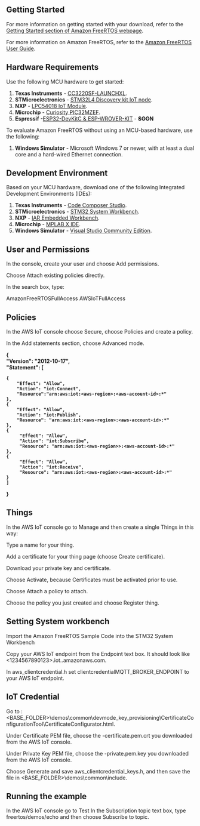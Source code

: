 ## Getting Started

For more information on getting started with your download, refer to the [Getting Started section of Amazon FreeRTOS webpage](https://aws.amazon.com/freertos).

For more information on Amazon FreeRTOS, refer to the [Amazon FreeRTOS User Guide](https://aws.amazon.com/documentation/freertos).

## Hardware Requirements

Use the following MCU hardware to get started:
1. **Texas Instruments** - [CC3220SF-LAUNCHXL](http://www.ti.com/tool/cc3220sf-launchxl).
2. **STMicroelectronics** - [STM32L4 Discovery kit IoT node](http://www.st.com/en/evaluation-tools/b-l475e-iot01a.html).
3. **NXP** - [LPC54018 IoT Module](http://www.nxp.com/LPC-AWS-Module).
4. **Microchip** - [Curiosity PIC32MZEF](http://www.microchipdirect.com/product/search/all/dm320104-BNDL).
5. **Espressif**  -[ESP32-DevKitC & ESP-WROVER-KIT](https://www.espressif.com/en/products/hardware/esp32-devkitc/overview) - **~~SOON~~**

To evaluate Amazon FreeRTOS without using an MCU-based hardware, use the following:
1. **Windows Simulator** - Microsoft Windows 7 or newer, with at least a dual core and a hard-wired Ethernet connection.

## Development Environment

Based on your MCU hardware, download one of the following Integrated Development Environments (IDEs):
1. **Texas Instruments** - [Code Composer Studio](http://www.ti.com/tools-software/ccs.html).
2. **STMicroelectronics** - [STM32 System Workbench](http://openstm32.org/HomePage).
3. **NXP** - [IAR Embedded Workbench](https://www.iar.com/iar-embedded-workbench/partners/nxp).
4. **Microchip** - [MPLAB X IDE](http://www.microchip.com/mplab/mplab-x-ide).
5. **Windows Simulator** - [Visual Studio Community Edition](https://www.visualstudio.com/downloads/).


## User and Permissions 

In the console, create your user and choose Add permissions.

Choose Attach existing policies directly.

In the search box, type:

AmazonFreeRTOSFullAccess 
AWSIoTFullAccess

## Policies

In the AWS IoT console choose Secure, choose Policies and create a policy.

In the Add statements section, choose Advanced mode. 



<b>
	
{	
    "Version": "2012-10-17",     
    "Statement": [
    
    {
        "Effect": "Allow",
        "Action": "iot:Connect",
        "Resource":"arn:aws:iot:<aws-region>:<aws-account-id>:*"
	}, 
    {
        "Effect": "Allow",
        "Action": "iot:Publish",
        "Resource": "arn:aws:iot:<aws-region>:<aws-account-id>:*"
    },
    {
         "Effect": "Allow",
         "Action": "iot:Subscribe",
         "Resource": "arn:aws:iot:<aws-region>>:<aws-account-id>:*"
    },
    {
         "Effect": "Allow",
         "Action": "iot:Receive",
         "Resource": "arn:aws:iot:<aws-region>:<aws-account-id>:*"
    }
    ]
}
	</b>

## Things

In  the AWS IoT console go to Manage and then create a single Things in this way: 

Type a name for your thing.

Add a certificate for your thing page (choose Create certificate).

Download your private key and certificate.

Choose Activate, because Certificates must be activated prior to use.

Choose Attach a policy to attach.

Choose the policy you just created and choose Register thing.

## Setting System workbench 

Import the Amazon FreeRTOS Sample Code into the STM32 System Workbench

Copy your AWS IoT endpoint from the Endpoint text box. It should look like <1234567890123>.iot.<us-east-1>.amazonaws.com.

In aws_clientcredential.h set clientcredentialMQTT_BROKER_ENDPOINT to your AWS IoT endpoint.

## IoT Credential 

Go to : <BASE_FOLDER>\demos\common\devmode_key_provisioning\CertificateConfigurationTool\CertificateConfigurator.html.

Under Certificate PEM file, choose the <ID>-certificate.pem.crt you downloaded from the AWS IoT console.

Under Private Key PEM file, choose the <ID>-private.pem.key you downloaded from the AWS IoT console.

Choose Generate and save aws_clientcredential_keys.h, and then save the file in <BASE_FOLDER>\demos\common\include.

## Running the example 

In the AWS IoT console go to Test
In the Subscription topic text box, type freertos/demos/echo and then choose Subscribe to topic.




